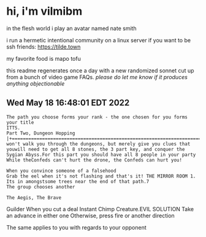 # hi, i'm vilmibm

in the flesh world i play an avatar named nate smith

i run a hermetic intentional community on a linux server if you want to be ssh friends: https://tilde.town

my favorite food is mapo tofu

this readme regenerates once a day with a new randomized sonnet cut up from a bunch of video game FAQs.
_please do let me know if it produces anything objectionable_

## Wed May 18 16:48:01 EDT 2022

    The path you choose forms your rank - the one chosen for you forms your title
    ITTS.
    Part Two, Dungeon Hopping |+=============================================================================+This won't walk you through the dungeons, but merely give you clues that youwill need to get all 8 stones, the 3 part key, and conquer the Sygian Abyss.For this part you should have all 8 people in your party
    While theConfeds can't hurt the drone, the Confeds can hurt you!
    
    When you convince someone of a falsehood
    Grab the eel when it's not flashing and that's it! THE MIRROR ROOM 1.
    Its in amongstsome trees near the end of that path.7
    The group chooses another
    
    The Aegis, The Brave  Guilder  When you cut a deal
    Instant Chimp Creature.EVIL SOLUTION
    Take an advance in either one
    Otherwise, press fire or another direction
    
    
     The same applies to you with regards to your opponent
